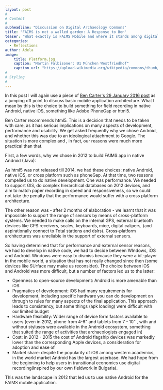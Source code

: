 ```yaml
---
layout: post
#
# Content
#
subheadline: "Discussion on Digital Archaeology Commons"
title: "FAIMS is not a walled garden: A Response to Ben"
teaser: "What exactly is FAIMS Mobile and where it stands among digital data capture tools? FAIMS is responding to a recent post on DAC"
categories:
  - Reflections
author: Adela
image:
    title: Platform.jpg
    caption: "Martin Falbisoner: U1 München Westfriedhof"
    caption_url: "https://upload.wikimedia.org/wikipedia/commons/thumb/3/31/Westfriedhof_zentral.JPG/1200px-Westfriedhof_zentral.JPG"
#
# Styling
#
---
```

In this post I will again use a piece of [Ben Carter's 29 January 2016 post](http://commons.digitalarchaeology.msu.edu/digitaldatacollection/2016/01/29/new-version-of-a-robust-open-flexible-and-offline-digital-data-collection-in-the-field/) as a jumping off point to discuss basic mobile application architecture. What I mean by this is the choice to build something for field recording in native Android, native iOS, something like Adobe PhoneGap or html5. 

Ben Carter recommends html5. This is a decision that needs to be taken with care, as it has serious implications on many aspects of development, performance and usability. We get asked frequently why we chose Android, and whether this was due to an ideological attachment to Google. The situation is more complex and , in fact, our reasons were much more practical than that.

First, a few words, why we chose in 2012 to build FAIMS app in native Android (Java):

As html5 was not released till 2014, we had these choices: native Android, native iOS, or cross platform such as phoneGap. At that time, two reasons compelled us to do native development. One was performance. We needed to support GIS, do complex hierarchical databases on 2012 devices, and aim to match paper recording in speed and responsiveness, so we could not take the penalty that the performance would suffer with a cross platform architecture. 

The other reason was - after 2 months of elaboration - we learnt that it was impossible to support the range of sensors by means of cross-platform systems.  We needed to make calls on the internal GPS, external bluetooth devices like GPS receivers, scales, keyboards, mice, digital calipers, (and aspirationally connect to Total stations and dslrs). Cross-platform architectures was unreliable in the support of external sensors.

So having determined that for performance and external sensor reasons, we had to develop in native code, we had to decide between WIndows, iOS and Android. Windows were easy to dismiss because they were a bit-player in the mobile world, a situation that has not really changed since then (some devices like SUrface may make us reconsider). The choice between iOS and Android was more difficult, but a number of factors led us to the latter:

* Openness to open-source development: Android is more amenable than iOS
* Pragmatics of development: iOS had many requirements for development, including specific hardware you can do development on through to rules for many aspects of the final application. This approach leads to consistency, but some things (apk loading) were difficult with our limited budget
* Hardware flexibility: Wider range of device form factors available to users (even in 2012, phone from 4-6" and tablets from 7 - 10" , with and without styluses were available in the Android ecosystem, something that suited the range of activities that archaeologists engaged in)
* Cost: in 2012 - 2015 the cost of Android flagship devices was markedly lower than the corresponding Apple devices, a consideration for adoption and ease of 
* Market share: despite the popularity of iOS among western academics, in the world market Android has the largest userbase. We had hope from the beginning to help users in transitional economies use digital recording(inspired by our own fieldwork in Bulgaria).

This was the landscape in 2012 that led us to use native Android for the FAIMS mobile application.







